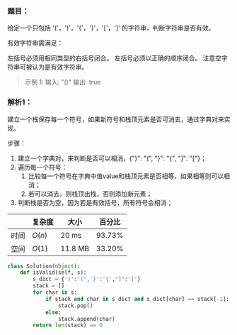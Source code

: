 ### 题目：
给定一个只包括 '('，')'，'{'，'}'，'['，']' 的字符串，判断字符串是否有效。

有效字符串需满足：

左括号必须用相同类型的右括号闭合。
左括号必须以正确的顺序闭合。
注意空字符串可被认为是有效字符串。

>示例 1:
输入: "()"
输出: true

### 解析1：
建立一个栈保存每一个符号，如果新符号和栈顶元素是否可消去，通过字典对来实现。

步骤：
1. 建立一个字典对，来判断是否可以相消，{")": "(", "}": "{", "]": "["}；
2. 遍历每一个符号：
   1. 比较每一个符号在字典中值value和栈顶元素是否相等，如果相等则可以相消；
   2. 若可以消去，则栈顶出栈，否则添加新元素；
3. 判断栈是否为空，因为若是有效括号，所有符号会相消；

|  |复杂度|大小|百分比|
|--|--|--|--|
|时间|$O(n)$|20 ms|93.73%|
|空间|$O(1)$|11.8 MB|33.20%|

```python
class Solution(object):
    def isValid(self, s):
        s_dict = {')':'(','}':'{',"]":'['}
        stack = []
        for char in s:
            if stack and char in s_dict and s_dict[char] == stack[-1]:
                stack.pop()
            else:
                stack.append(char)
        return len(stack) == 0
```

